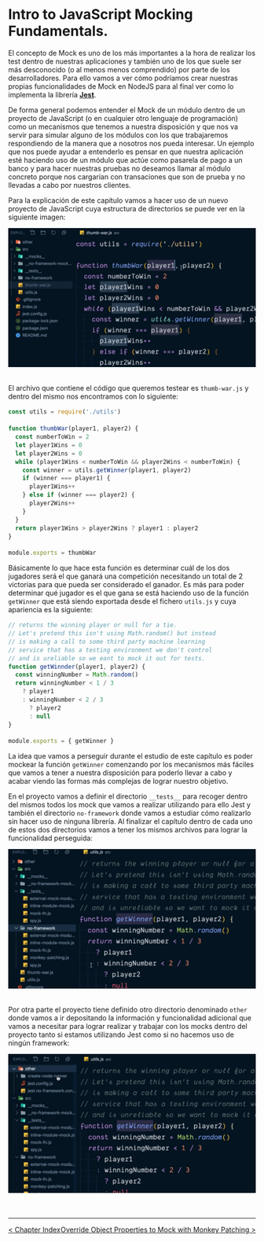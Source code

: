 # Intro to JavaScript Mocking Fundamentals.

El concepto de Mock es uno de los más importantes a la hora de realizar los test dentro de nuestras aplicaciones y también uno de los que suele ser más desconocido (o al menos menos comprendido) por parte de los desarrolladores. Para ello vamos a ver cómo podríamos crear nuestras propias funcionalidades de Mock en NodeJS para al final ver como lo implementa la librería **[Jest](https://jestjs.io/)**.

De forma general podemos entender el Mock de un módulo dentro de un proyecto de JavaScript (o en cualquier otro lenguaje de programación) como un mecanismos que tenemos a nuestra disposición y que nos va servir para simular alguno de los módulos con los que trabajaremos respondiendo de la manera que a nosotros nos pueda interesar. Un ejemplo que nos puede ayudar a entenderlo es pensar en que nuestra aplicación esté haciendo uso de un módulo que actúe como pasarela de pago a un banco y para hacer nuestras pruebas no deseamos llamar al módulo concreto porque nos cargarían con transaciones que son de prueba y no llevadas a cabo por nuestros clientes.

Para la explicación de este capítulo vamos a hacer uso de un nuevo proyecto de JavaScript cuya estructura de directorios se puede ver en la siguiente imagen:

<div style='text-align: center'>
  <img src='../images/ch03/03_01.png' />
</div>
<br />

El archivo que contiene el código que queremos testear es `thumb-war.js` y dentro del mismo nos encontramos con lo siguiente:

```js
const utils = require('./utils')

function thumbWar(player1, player2) {
  const numberToWin = 2
  let player1Wins = 0
  let player2Wins = 0
  while (player1Wins < numberToWin && player2Wins < numberToWin) {
    const winner = utils.getWinner(player1, player2)
    if (winner === player1) {
      player1Wins++
    } else if (winner === player2) {
      player2Wins++
    }
  }
  return player1Wins > player2Wins ? player1 : player2
}

module.exports = thumbWar
```

Básicamente lo que hace esta función es determinar cuál de los dos jugadores será el que ganará una competición necesitando un total de 2 victorias para que pueda ser considerado el ganador. Es más para poder determinar qué jugador es el que gana se está haciendo uso de la función `getWinner` que está siendo exportada desde el fichero `utils.js` y cuya apariencia es la siguiente:

```js
// returns the winning player or null for a tie.
// Let's pretend this isn't using Math.random() but instead
// is making a call to some third party machine learning
// service that has a testing environment we don't control
// and is ureliable so we eant to mock it out for tests.
function getWinnder(player1, player2) {
  const winningNumber = Math.random()
  return winningNumber < 1 / 3
    ? player1
    : winningNumber < 2 / 3
      ? player2
      : null
}

module.exports = { getWinner }
```

La idea que vamos a perseguir durante el estudio de este capítulo es poder mockear la función `getWinner` comenzando por los mecanismos más fáciles que vamos a tener a nuestra disposición para poderlo llevar a cabo y acabar viendo las formas más complejas de lograr nuestro objetivo.

En el proyecto vamos a definir el directorio `__tests__` para recoger dentro del mismos todos los mock que vamos a realizar utilizando para ello Jest y también el directorio `no-framework` donde vamos a estudiar cómo realizarlo sin hacer uso de ninguna librería. Al finalizar el capítulo dentro de cada uno de estos dos directorios vamos a tener los mismos archivos para lograr la funcionalidad perseguida:

<div style='text-align: center'>
  <img src='../images/ch03/03_02.png' />
</div>
<br />

Por otra parte el proyecto tiene definido otro directorio denominado `other` donde vamos a ir depositando la información y funcionalidad adicional que vamos a necesitar para lograr realizar y trabajar con los mocks dentro del proyecto tanto si estamos utilizando Jest como si no hacemos uso de ningún framework:

<div style='text-align: center'>
  <img src='../images/ch03/03_03.png' />
</div>
<br />

<br />

----
<div>
  <div style="float: left">
    <a href="https://github.com/DevJoseManuel/js-tutorials/blob/master/testing/ch03/03_00.md">
      < Chapter Index
    </a>
  </div>
  <div style="float: right">
    <a href="https://github.com/DevJoseManuel/js-tutorials/blob/master/testing/ch03/03_01.md">
      Override Object Properties to Mock with Monkey Patching >
    </a>
  </div>
</div>
